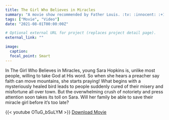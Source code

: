 ```yaml
---
title: The Girl Who Believes in Miracles
summary: "A movie show recommended by Father Louis. :tv: :innocent:	:+1:"
tags: ["Movie", "Video"]
date: "2021-08-01T00:00:00Z"

# Optional external URL for project (replaces project detail page).
external_link: ""

image:
  caption:
  focal_point: Smart
---
```

In The Girl Who Believes in Miracles, young Sara Hopkins is, unlike most people, willing to take God at His word. So when she hears a preacher say faith can move mountains, she starts praying! What begins with a mysteriously healed bird leads to people suddenly cured of their misery and misfortune all over town. But the overwhelming crush of notoriety and press attention soon takes its toll on Sara. Will her family be able to save their miracle girl before it’s too late?

{{< youtube OTuG_bSuLYM >}}
[Download Movie](https://ffyoutube.com/watch?v=OTuG_bSuLYM)
